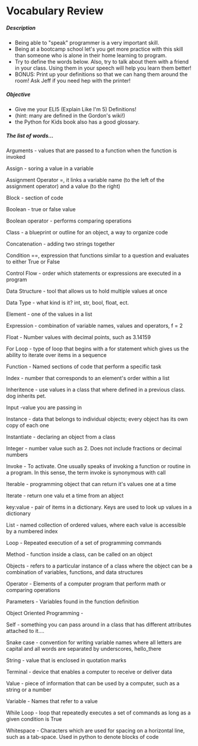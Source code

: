 # Vocabulary Review

##### Description
* Being able to "speak" programmer is a very important skill. 
* Being at a bootcamp school let's you get more practice with this skill than someone who is alone in their home learning to program.
* Try to define the words below. Also, try to talk about them with a friend in your class. Using them in your speech will help you learn them better!
* BONUS: Print up your definitions so that we can hang them around the room! Ask Jeff if you need hep with the printer!

##### Objective 
* Give me your ELI5 (Explain Like I'm 5) Definitions!
* (hint: many are defined in the Gordon's wiki!)
* the Python for Kids book also has a good glossary.

##### The list of words...

Arguments -  values that are passed to a function when the function is invoked

Assign - soring  a value in a variable 

Assignment Operator =, it links a variable name (to the left of the assignment operator) and a value (to the right)

Block - section of code

Boolean - true or false value

Boolean operator - performs comparing operations

Class - a blueprint or outline for an object, a way to organize code

Concatenation - adding two strings together 

Condition ==, expression that functions similar to a question and evaluates to either True or False

Control Flow - order which statements or expressions are executed in a program

Data Structure - tool that allows us to hold multiple values at once

Data Type - what kind is it? int, str, bool, float, ect.

Element - one of the values in a list

Expression - combination of variable names, values and operators, f = 2

Float - Number values with decimal points, such as 3.14159

For Loop - type of loop that begins with a for statement which gives us the ability to iterate over items in a sequence

Function - Named sections of code that perform a specific task

Index - number that corresponds to an element's order within a list

Inheritence - use values in a class that where defined in a previous class. dog inherits pet. 

Input -value you are passing in

Instance - data that belongs to individual objects; every object has its own copy of each one

Instantiate - declaring an object from a class

Integer - number value such as 2. Does not include fractions or decimal numbers

Invoke - To activate. One usually speaks of invoking a function or routine in a program. In this sense, the term invoke is synonymous with call

Iterable - programming object that can return it's values one at a time

Iterate - return one valu et a time from an abject

key:value - pair of items in a dictionary. Keys are used to look up values in a dictionary

List - named collection of ordered values, where each value is accessible by a numbered index

Loop - Repeated execution of a set of programming commands

Method - function inside a class, can be called on an object

Objects - refers to a particular instance of a class where the object can be a combination of variables, functions, and data structures

Operator - Elements of a computer program that perform math or comparing operations

Parameters - Variables found in the function definition

Object Oriented Programming - 

Self - something you can pass around in a class that has different attributes attached to it....

Snake case - convention for writing variable names where all letters are capital and all words are separated by underscores, hello_there

String - value that is enclosed in quotation marks

Terminal - device that enables a computer to receive or deliver data

Value - piece of information that can be used by a computer, such as a string or a number

Variable - Names that refer to a value

While Loop - loop that repeatedly executes a set of commands as long as a given condition is True

Whitespace - Characters which are used for spacing on a horizontal line, such as a tab-space. Used in python to denote blocks of code